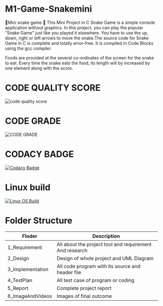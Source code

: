 # M1-Game-Snakemini
🐍Mini snake game 🐍
This Mini Project in C Snake Game is a simple console application without graphics. In this project, you can play the popular “Snake Game” just like you played it elsewhere. You have to use the up, down, right or left arrows to move the snake.The source code for Snake Game in C is complete and totally error-free. It is compiled in Code Blocks using the gcc compiler.

Foods are provided at the several co-ordinates of the screen for the snake to eat. Every time the snake eats the food, its length will by increased by one element along with the score.
# CODE QUALITY SCORE
![code quality score](https://api.codiga.io/project/29873/score/svg)
# CODE GRADE
![CODE GRADE](https://api.codiga.io/project/29873/status/svg)
# CODACY BADGE
[![Codacy Badge](https://app.codacy.com/project/badge/Grade/66172f7a969e43e787ad719af22858eb)](https://www.codacy.com/gh/manmohan364/M1-Game-Sankemini/dashboard?utm_source=github.com&amp;utm_medium=referral&amp;utm_content=manmohan364/M1-Game-Sankemini&amp;utm_campaign=Badge_Grade)
# Linux build
[![Linux OS Build](https://github.com/manmohan364/M1_Game_Snakemini/actions/workflows/build-linux.yml/badge.svg)](https://github.com/manmohan364/M1_Game_Snakemini/actions/workflows/build-linux.yml)
# Folder Structure

| Floder  | Description |
| --------------- | ------------------ |
| 1_Requirement  | All about the project tool and requirement And research |
| 2_Design  | Design of whole project and UML Diagram  |  
| 3_Implementation |  All code program with its source and header file |
| 4_TestPlan |  All test case of program or coding |
| 5_Report | Complete project report  |
| 6_ImageAndVideos| Images of final outcome        |

